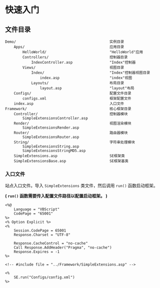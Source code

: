 快速入门
========

文件目录
--------

    Demo/                                           实例目录
        Apps/                                       应用目录
            HelloWorld/                             "HelloWorld"应用
            Controllers/                            控制器目录
                IndexController.asp                 "Index"控制器
            Views/                                  视图目录
                Index/                              "Index"控制器视图目录
                    index.asp                       "index"视图
                Layouts/                            布局目录
                    layout.asp                      "layout"布局
        Configs/                                    配置文件目录
            configs.xml                             框架配置文件
        index.asp                                   入口文件
    Framework/                                      核心框架目录
        Controller/                                 控制器模块
            SimpleExtensionsController.asp
        Render/                                     视图渲染模块
            SimpleExtensionsRender.asp
        Router/                                     路由器模块
            SimpleExtensionsRouter.asp
        String/                                     字符串处理模块
            SimpleExtensionsString.asp
            SimpleExtensionsStringMD5.asp
        SimpleExtensions.asp                        SE框架类
        SimpleExtensionsBase.asp                    SE框架基类

### 入口文件

站点入口文件。导入 `SimpleExtensions` 类文件，然后调用 `run()` 函数启动框架。

**( `run()` 函数需要传入配置文件路径以配置启动框架。 )**

~~~
<%@
    Language = "VBScript"
    CodePage = "65001"
%>
<% Option Explicit %>
<%
    Session.CodePage = 65001
    Response.Charset = "UTF-8"

    Response.CacheControl = "no-cache"
    Call Response.AddHeader("Pragma", "no-cache")
    Response.Expires = -1
%>

<!-- #include file = "../Framework/SimpleExtensions.asp" -->

<%
    SE.run("Configs/config.xml")
%>
~~~